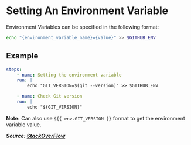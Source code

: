 # Setting An Environment Variable

Environment Variables can be specified in the following format:

```bash
echo "{environment_variable_name}={value}" >> $GITHUB_ENV
```

## Example

```yaml
steps:
    - name: Setting the environment variable
    run: |
        echo "GIT_VERSION=$(git --version)" >> $GITHUB_ENV

    - name: Check Git version
    run: |
        echo "${GIT_VERSION}"
```

**Note:** Can also use `${{ env.GIT_VERSION }}` format to get the environment variable value.

***Source: [StackOverFlow](https://stackoverflow.com/a/57969570)***
